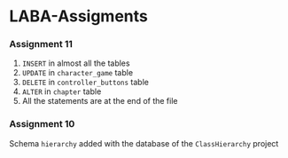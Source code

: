 # LABA-Assigments

### Assignment 11

1. `INSERT` in almost all the tables
2. `UPDATE` in `character_game` table
3. `DELETE` in `controller_buttons` table
4. `ALTER` in `chapter` table
5. All the statements are at the end of the file


### Assignment 10

Schema `hierarchy` added with the database of the `ClassHierarchy` project

